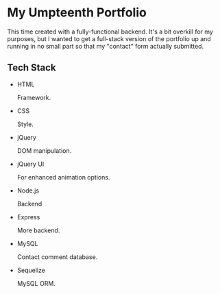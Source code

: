 # My Umpteenth Portfolio

This time created with a fully-functional backend.  It's a bit overkill for my purposes, but I wanted to get a full-stack version of the portfolio up and running in no small part so that my "contact" form actually submitted.

## Tech Stack

 - HTML

    Framework.

 - CSS

    Style.

 - jQuery

    DOM manipulation.

 - jQuery UI

    For enhanced animation options.

 - Node.js
    
    Backend

 - Express
    
    More backend.

 - MySQL

    Contact comment database.

 - Sequelize

    MySQL ORM.
